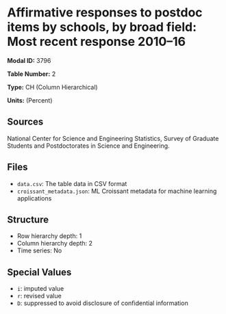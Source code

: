# Affirmative responses to postdoc items by schools, by broad field: Most recent response 2010&#8211;16

**Modal ID:** 3796

**Table Number:** 2

**Type:** CH (Column Hierarchical)

**Units:** (Percent)

## Sources

National Center for Science and Engineering Statistics, Survey of Graduate Students and Postdoctorates in Science and Engineering.

## Files

- `data.csv`: The table data in CSV format
- `croissant_metadata.json`: ML Croissant metadata for machine learning applications

## Structure

- Row hierarchy depth: 1
- Column hierarchy depth: 2
- Time series: No

## Special Values

- `i`: imputed value
- `r`: revised value
- `D`: suppressed to avoid disclosure of confidential information
